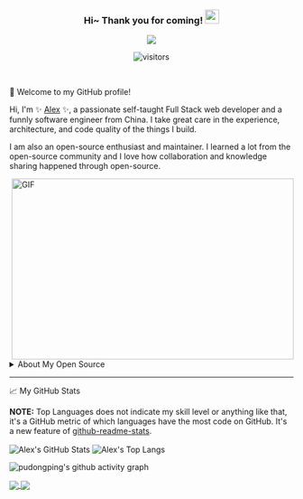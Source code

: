 <!--
**pudongping/pudongping** is a ✨ _special_ ✨ repository because its `README.md` (this file) appears on your GitHub profile.

Here are some ideas to get you started:

- 🔭 I’m currently working on ...
- 🌱 I’m currently learning ...
- 👯 I’m looking to collaborate on ...
- 🤔 I’m looking for help with ...
- 💬 Ask me about ...
- 📫 How to reach me: ...
- 😄 Pronouns: ...
- ⚡ Fun fact: ...
-->

<h3 align="center">
    Hi~ Thank you for coming!
    <img src="https://media.giphy.com/media/hvRJCLFzcasrR4ia7z/giphy.gif" width="25px">
</h3>

<!-- Typing SVG - https://github.com/DenverCoder1/readme-typing-svg -->
<!-- Typing SVG Fast Demo - https://readme-typing-svg.herokuapp.com/demo/ -->
<p align="center">
    <img src="https://readme-typing-svg.herokuapp.com?color=e65e2a&width=380&height=45&lines=Full+Stack+web+developer;Self-taught+Code+Designer;Always+learning+new+things">
</p>

<p align="center">
    <!-- https://visitor-badge.glitch.me/ -->
    <img src="https://visitor-badge.glitch.me/badge?page_id=pudongping.pudongping" alt="visitors">
</p>

<br/>

🎉 Welcome to my GitHub profile!

Hi, I'm ✨ [Alex](https://pudongping.com) ✨, a passionate self-taught Full Stack web developer and a funnly software engineer from China. I take great care in the experience, architecture, and code quality of the things I build.

I am also an open-source enthusiast and maintainer. I learned a lot from the open-source community and I love how collaboration and knowledge sharing happened through open-source.


<!-- code.gif -->
<img align="right" alt="GIF" src="https://github.com/pudongping/pudongping/blob/main/code.gif?raw=true" width="500" height="320" />


<br/>

<!-- details start -->
<details>
<summary>About My Open Source </summary>

## My main projects:

- :kissing_heart: [hexo-blog](https://github.com/pudongping/pudongping.github.io.git) - This is the personal blog I am using.
- :v: [larablog](https://github.com/pudongping/larablog.git) - This is a blog project I wrote before using the php laravel framework.
- :point_right: [ubiquitous-nodejs](https://github.com/pudongping/ubiquitous-nodejs.git) - ubiquitous-nodejs is a web scaffold which is based on node.js.
- :thumbsup: [document-converter](https://github.com/pudongping/document-converter.git) - A tool for converting between docx and pdf documents written in python3.
- :rainbow: [weather](https://github.com/pudongping/weather.git) - PHP weather information Composer component based on AutoNavi open platform.
</details>
<!-- details end-->

---

📈 My GitHub Stats

**NOTE:** Top Languages does not indicate my skill level or anything like that, it's a GitHub metric of which languages have the most code on GitHub. It's a new feature of [github-readme-stats](https://github.com/anuraghazra/github-readme-stats).

<img align="center" src="https://github-readme-stats.vercel.app/api/?username=pudongping&theme=shades-of-purple&show_icons=true&count_private=true" alt="Alex's GitHub Stats">
<!-- Top Langs - https://github.com/anuraghazra/github-readme-stats -->
<img align="center" src="https://github-readme-stats.vercel.app/api/top-langs/?username=pudongping&layout=compact&theme=tokyonight&hide=ejs,blade,html,css" alt="Alex's Top Langs">

<!-- https://github.com/ashutosh00710/github-readme-activity-graph -->
![pudongping's github activity graph](https://activity-graph.herokuapp.com/graph?username=pudongping&theme=react-dark&area=true&custom_title=Alex%20Pu's%20Contribution%20Graph)

<!-- GitHub Extra Pins - https://github.com/anuraghazra/github-readme-stats -->
<a href="https://github.com/pudongping/pudongping.github.io.git">
  <img align="center" src="https://github-readme-stats.vercel.app/api/pin/?username=pudongping&repo=pudongping.github.io&show_owner=true&theme=nightowl" />
</a>
<a href="https://github.com/pudongping/weather">
  <img align="center" src="https://github-readme-stats.vercel.app/api/pin/?username=pudongping&repo=weather&show_owner=true&theme=nightowl" />
</a>

<!-- waka readme - https://github.com/athul/waka-readme -->
<!--START_SECTION:waka-->
<!--END_SECTION:waka-->
